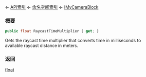 ← [API索引](Api-Index) ← [命名空间索引](Namespace-Index) ← [IMyCameraBlock](Sandbox.ModAPI.Ingame.IMyCameraBlock)

### 概要

```csharp
public float RaycastTimeMultiplier { get; }
```

Gets the raycast time multiplier that converts time in milliseconds to available raycast distance in meters.

### 返回

[float](https://docs.microsoft.com/en-us/dotnet/api/System.Single?view=netframework-4.6)

